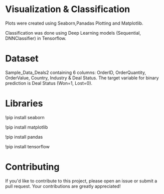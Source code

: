 # Visualization & Classification
Plots were created using Seaborn,Panadas Plotting and Matplotlib.

Classification was done using Deep Learning models (Sequential, DNNClassifier) in Tensorflow.

# Dataset
Sample_Data_Deals2 containing 6 columns: OrderID, OrderQuantity, OrderValue, Country, Industry & Deal Status. The target variable for binary prediction is Deal Status (Won=1, Lost=0).

# Libraries
!pip install seaborn

!pip install matplotlib

!pip install pandas

!pip install tensorflow

# Contributing
If you'd like to contribute to this project, please open an issue or submit a pull request. Your contributions are greatly appreciated!
